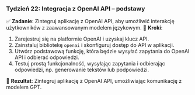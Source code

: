 ### **Tydzień 22: Integracja z OpenAI API – podstawy**

✅ **Zadanie**: Zintegruj aplikację z OpenAI API, aby umożliwić interakcję użytkowników z zaawansowanym modelem językowym.
🔹 **Kroki**:
1. Zarejestruj się na platformie OpenAI i uzyskaj klucz API.
2. Zainstaluj bibliotekę `openai` i skonfiguruj dostęp do API w aplikacji.
3. Utwórz podstawową funkcję, która będzie wysyłać zapytania do OpenAI API i odbierać odpowiedzi.
4. Testuj prostą funkcjonalność, wysyłając zapytania i odbierając odpowiedzi, np. generowanie tekstów lub podpowiedzi.

🎯 **Rezultat**: Zintegruj aplikację z OpenAI API, umożliwiając komunikację z modelem GPT.
